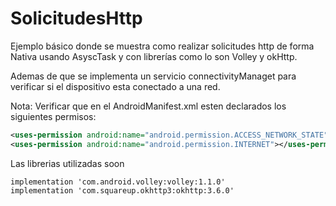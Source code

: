 # SolicitudesHttp
Ejemplo básico donde se muestra como realizar solicitudes http de forma Nativa usando AsyscTask y con librerías como lo son Volley y okHttp.

Ademas de que se implementa un servicio connectivityManaget para verificar si el dispositivo esta conectado a una red.

Nota: Verificar que en el AndroidManifest.xml esten declarados los siguientes permisos:
```xml
<uses-permission android:name="android.permission.ACCESS_NETWORK_STATE"></uses-permission>
<uses-permission android:name="android.permission.INTERNET"></uses-permission>
```

Las librerias utilizadas soon
```
implementation 'com.android.volley:volley:1.1.0'
implementation 'com.squareup.okhttp3:okhttp:3.6.0'
```

